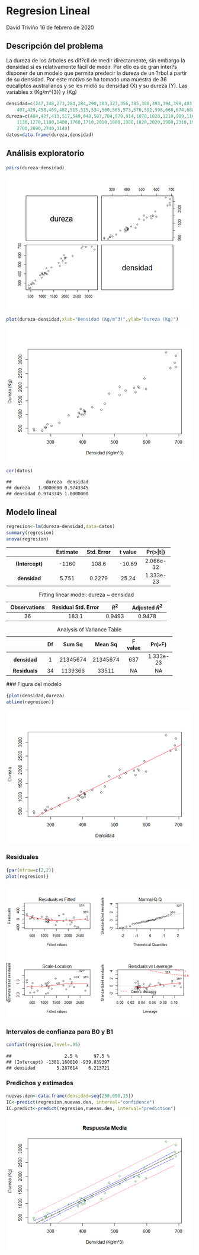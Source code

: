 
Regresion Lineal
================

David Triviño 16 de febrero de 2020

Descripción del problema
------------------------

La dureza de los árboles es dif?cil de medir directamente, sin embargo la densidad si es relativamente fácil de medir. Por ello es de gran inter?s disponer de un modelo que permita predecir la dureza de un ?rbol a partir de su densidad. Por este motivo se ha tomado una muestra de 36 eucaliptos australianos y se les midió su densidad (X) y su dureza (Y). Las variables x (Kg/m^{3}) y (Kg)

``` r
densidad=c(247,248,273,284,284,290,303,327,356,385,388,393,394,399,403,406,407,
    407,429,458,469,482,515,515,534,560,565,573,576,592,598,660,674,688,691,691)
dureza=c(484,427,413,517,549,648,587,704,979,914,1070,1020,1210,989,1160,1010,1100,
    1130,1270,1180,1400,1760,1710,2010,1880,1980,1820,2020,1980,2310,1940,3260,
    2700,2890,2740,3140)
datos=data.frame(dureza,densidad)
```

Análisis exploratorio
---------------------

``` r
pairs(dureza~densidad)
```

![](Regresion_lineal_files/figure-html/pressure-1.png)<!-- -->

``` r
plot(dureza~densidad,xlab="Densidad (Kg/m^3)",ylab="Dureza (Kg)")
```

![](Regresion_lineal_files/figure-html/unnamed-chunk-2-1.png)<!-- -->

``` r
cor(datos) 
```

    ##             dureza  densidad
    ## dureza   1.0000000 0.9743345
    ## densidad 0.9743345 1.0000000

Modelo lineal
-------------

``` r
regresion<-lm(dureza~densidad,data=datos)
summary(regresion)
anova(regresion)
```

<table style="width:88%;">
<colgroup>
<col width="25%" />
<col width="15%" />
<col width="18%" />
<col width="13%" />
<col width="15%" />
</colgroup>
<thead>
<tr class="header">
<th align="center">
 
</th>
<th align="center">
Estimate
</th>
<th align="center">
Std. Error
</th>
<th align="center">
t value
</th>
<th align="center">
Pr(&gt;|t|)
</th>
</tr>
</thead>
<tbody>
<tr class="odd">
<td align="center">
<strong>(Intercept)</strong>
</td>
<td align="center">
-1160
</td>
<td align="center">
108.6
</td>
<td align="center">
-10.69
</td>
<td align="center">
2.066e-12
</td>
</tr>
<tr class="even">
<td align="center">
<strong>densidad</strong>
</td>
<td align="center">
5.751
</td>
<td align="center">
0.2279
</td>
<td align="center">
25.24
</td>
<td align="center">
1.333e-23
</td>
</tr>
</tbody>
</table>
<table style="width:86%;">
<caption>
Fitting linear model: dureza ~ densidad
</caption>
<colgroup>
<col width="20%" />
<col width="30%" />
<col width="12%" />
<col width="22%" />
</colgroup>
<thead>
<tr class="header">
<th align="center">
Observations
</th>
<th align="center">
Residual Std. Error
</th>
<th align="center">
<span class="math inline"><em>R</em><sup>2</sup></span>
</th>
<th align="center">
Adjusted <span class="math inline"><em>R</em><sup>2</sup></span>
</th>
</tr>
</thead>
<tbody>
<tr class="odd">
<td align="center">
36
</td>
<td align="center">
183.1
</td>
<td align="center">
0.9493
</td>
<td align="center">
0.9478
</td>
</tr>
</tbody>
</table>
<table style="width:89%;">
<caption>
Analysis of Variance Table
</caption>
<colgroup>
<col width="22%" />
<col width="6%" />
<col width="15%" />
<col width="15%" />
<col width="13%" />
<col width="15%" />
</colgroup>
<thead>
<tr class="header">
<th align="center">
 
</th>
<th align="center">
Df
</th>
<th align="center">
Sum Sq
</th>
<th align="center">
Mean Sq
</th>
<th align="center">
F value
</th>
<th align="center">
Pr(&gt;F)
</th>
</tr>
</thead>
<tbody>
<tr class="odd">
<td align="center">
<strong>densidad</strong>
</td>
<td align="center">
1
</td>
<td align="center">
21345674
</td>
<td align="center">
21345674
</td>
<td align="center">
637
</td>
<td align="center">
1.333e-23
</td>
</tr>
<tr class="even">
<td align="center">
<strong>Residuals</strong>
</td>
<td align="center">
34
</td>
<td align="center">
1139366
</td>
<td align="center">
33511
</td>
<td align="center">
NA
</td>
<td align="center">
NA
</td>
</tr>
</tbody>
</table>
### Figura del modelo

``` r
{plot(densidad,dureza)
abline(regresion)}
```

![](Regresion_lineal_files/figure-html/unnamed-chunk-6-1.png)<!-- -->

### Residuales

``` r
{par(mfrow=c(2,2))
plot(regresion)}
```

![](Regresion_lineal_files/figure-html/unnamed-chunk-7-1.png)<!-- -->

### Intervalos de confianza para B0 y B1

``` r
confint(regresion,level=.95)
```

    ##                    2.5 %      97.5 %
    ## (Intercept) -1381.160010 -939.839397
    ## densidad        5.287614    6.213721

### Predichos y estimados

``` r
nuevas.den<-data.frame(densidad=seq(250,690,15))
IC<-predict(regresion,nuevas.den, interval="confidence")
IC.predict<-predict(regresion,nuevas.den, interval="prediction")
```

![](Regresion_lineal_files/figure-html/unnamed-chunk-10-1.png)<!-- -->
